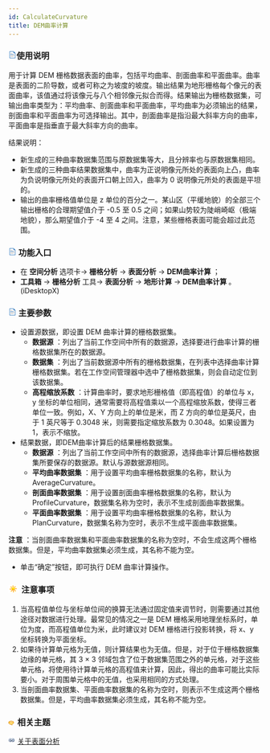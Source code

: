 ```yaml
---
id: CalculateCurvature
title: DEM曲率计算
---
```

### ![](../../../img/read.gif)使用说明

用于计算 DEM 栅格数据表面的曲率，包括平均曲率、剖面曲率和平面曲率。曲率是表面的二阶导数，或者可称之为坡度的坡度。输出结果为地形栅格每个像元的表面曲率，该值通过将该像元与八个相邻像元拟合而得。结果输出为栅格数据集，可输出曲率类型为：平均曲率、剖面曲率和平面曲率，平均曲率为必须输出的结果，剖面曲率和平面曲率为可选择输出。其中，剖面曲率是指沿最大斜率方向的曲率，平面曲率是指垂直于最大斜率方向的曲率。

结果说明：

  * 新生成的三种曲率数据集范围与原数据集等大，且分辨率也与原数据集相同。
  * 新生成的三种曲率结果数据集中，曲率为正说明像元所处的表面向上凸，曲率为负说明像元所处的表面开口朝上凹入，曲率为 0 说明像元所处的表面是平坦的。
  * 输出的曲率栅格值单位是 z 单位的百分之一。某山区（平缓地貌）的全部三个输出栅格的合理期望值介于 -0.5 至 0.5 之间；如果山势较为陡峭崎岖（极端地貌），那么期望值介于 -4 至 4 之间。注意，某些栅格表面可能会超过此范围。

### ![](../../img/read.gif) 功能入口

  * 在 **空间分析** 选项卡-> **栅格分析** -> **表面分析** -> **DEM曲率计算** ；
  * **工具箱** -> **栅格分析** 工具-> **表面分析** -> **地形计算** -> **DEM曲率计算** 。(iDesktopX)

### ![](../../img/read.gif) 主要参数

  * 设置源数据，即设置 DEM 曲率计算的栅格数据集。 
    * **数据源** ：列出了当前工作空间中所有的数据源，选择要进行曲率计算的栅格数据集所在的数据源。
    * **数据集** ：列出了当前数据源中所有的栅格数据集，在列表中选择曲率计算栅格数据集。若在工作空间管理器中选中了栅格数据集，则会自动定位到该数据集。
    * **高程缩放系数** ：计算曲率时，要求地形栅格值（即高程值）的单位与 x，y 坐标的单位相同，通常需要将高程值乘以一个高程缩放系数，使得三者单位一致。例如，X、Y 方向上的单位是米，而 Z 方向的单位是英尺，由于 1 英尺等于 0.3048 米，则需要指定缩放系数为 0.3048。如果设置为 1，表示不缩放。
  * 结果数据，即DEM曲率计算后的结果栅格数据集。 
    * **数据源** ：列出了当前工作空间中所有的数据源，选择曲率计算后栅格数据集所要保存的数据源。默认与源数据源相同。
    * **平均曲率数据集** ：用于设置平均曲率栅格数据集的名称，默认为 AverageCurvature。
    * **剖面曲率数据集** ：用于设置剖面曲率栅格数据集的名称，默认为 ProfileCurvature，数据集名称为空时，表示不生成剖面曲率数据集。
    * **平面曲率数据集** ：用于设置平均曲率栅格数据集的名称，默认为 PlanCurvature，数据集名称为空时，表示不生成平面曲率数据集。

**注意** ：当剖面曲率数据集和平面曲率数据集的名称为空时，不会生成这两个栅格数据集。但是，平均曲率数据集必须生成，其名称不能为空。

  * 单击“确定”按钮，即可执行 DEM 曲率计算操作。 

### ![](../../../img/note.png) 注意事项

  1. 当高程值单位与坐标单位间的换算无法通过固定值来调节时，则需要通过其他途径对数据进行处理。最常见的情况之一是 DEM 栅格采用地理坐标系时，单位为度，而高程值单位为米，此时建议对 DEM 栅格进行投影转换，将 x、y 坐标转换为平面坐标。
  2. 如果待计算单元格为无值，则计算结果也为无值。但是，对于位于栅格数据集边缘的单元格，其 3 × 3 邻域包含了位于数据集范围之外的单元格，对于这些单元格，将使用待计算单元格的高程值来计算，因此，得出的曲率可能比实际要小。对于周围单元格中的无值，也采用相同的方式处理。
  3. 当剖面曲率数据集、平面曲率数据集的名称为空时，则表示不生成这两个栅格数据集。但是，平均曲率数据集必须生成，其名称不能为空。

### ![](../../../img/seealso.png) 相关主题

![](../../../img/smalltitle.png) [关于表面分析](AoubtSurfaceAnalyst)